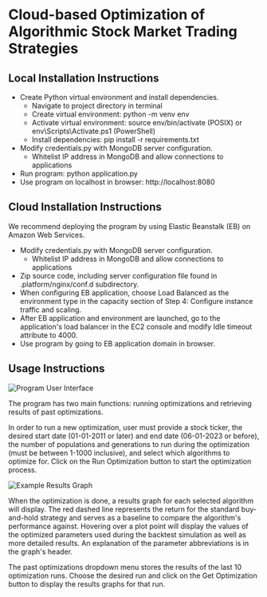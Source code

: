 # Cloud-based Optimization of Algorithmic Stock Market Trading Strategies


## Local Installation Instructions

* Create Python virtual environment and install dependencies.
    * Navigate to project directory in terminal
    * Create virtual environment:  python -m venv env
    * Activate virtual environment:  source env/bin/activate (POSIX) or
    env\Scripts\Activate.ps1 (PowerShell)
    * Install dependencies:  pip install -r requirements.txt
* Modify credentials.py with MongoDB server configuration.
    * Whitelist IP address in MongoDB and allow connections to applications
* Run program:  python application.py
* Use program on localhost in browser: http://localhost:8080


## Cloud Installation Instructions

We recommend deploying the program by using Elastic Beanstalk (EB) on Amazon
Web Services.

* Modify credentials.py with MongoDB server configuration.
    * Whitelist IP address in MongoDB and allow connections to applications
* Zip source code, including server configuration file found in
.platform/nginx/conf.d subdirectory.
* When configuring EB application, choose Load Balanced as the environment
type in the capacity section of Step 4: Configure instance traffic and scaling.
* After EB application and environment are launched, go to the application's
load balancer in the EC2 console and modify Idle timeout attribute to 4000.
* Use program by going to EB application domain in browser.


## Usage Instructions

![Program User Interface](https://i.ibb.co/c85t1kS/ui-screenshot.gif "Program User Interface")

The program has two main functions: running optimizations and retrieving
results of past optimizations.

In order to run a new optimization, user must provide a stock ticker, the
desired start date (01-01-2011 or later) and end date (06-01-2023 or before),
the number of populations and generations to run during the optimization
(must be between 1-1000 inclusive), and select which algorithms to optimize
for. Click on the Run Optimization button to start the optimization process.

![Example Results Graph](https://i.ibb.co/DVBsjpN/results-graph.gif "Example Results Graph")

When the optimization is done, a results graph for each selected algorithm
will display. The red dashed line represents the return for the standard
buy-and-hold strategy and serves as a baseline to compare the algorithm's
performance against. Hovering over a plot point will display the values of the
optimized parameters used during the backtest simulation as well as more
detailed results. An explanation of the parameter abbreviations is in the
graph's header.

The past optimizations dropdown menu stores the results of the last 10
optimization runs. Choose the desired run and click on the Get Optimization
button to display the results graphs for that run.
